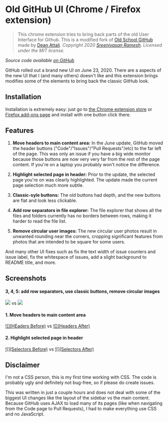 # Old GitHub UI (Chrome / Firefox extension)

> This chrome extension tries to bring back parts of the old User Interface for Github.
> This is a modified fork of [Old School GitHub](https://github.com/daattali/oldschool-github-extension) made by [Dean Attali](https://deanattali.com).
> *Copyright 2020 [Sreenivasan Ramesh](https://sramesh.me). Licensed under the MIT license.*

_Source code available [on GitHub](https://github.com/sreenivasanramesh/old-github-ui)_     

GitHub rolled out a brand new UI on June 23, 2020. There are a aspects of the new UI that I (and many others) doesn't like and this extension brings modifies some of the elements to bring back the classic GitHub look.


## Installation

Installation is extremely easy: just go to [the Chrome extension store](https://sramesh.me) or [Firefox add-ons page](https://sramesh.me) and install with one button click there.

## Features

1. **Move headers to main content area:** In the June update, GitHub moved the header buttons ("Code"/"Issues"/"Pull Requests"/etc) to the far left of the page. This was only an issue if you have a big wide monitor because those buttons are now very very far from the rest of the page content. If you're on a laptop you probably won't notice the difference.

2. **Highlight selected page in header:** Prior to the update, the selected page you're on was clearly highlighted. The update made the current page selection much more subtle.

3. **Classic-syle buttons:** The old buttons had depth, and the new buttons are flat and look less clickable. 

4. **Add row separators in file explorer:** The file explorer that shows all the files and folders currently has no borders between rows, making it harder to read the file list.

5. **Remove circular user images:** The new circular user photos result in unwanted rounding near the corners, cropping significant features from photos that are intended to be square for some users.

And many other UI fixes such as fix the text width of issue counters and issue label, fix the whitespace of issues, add a slight background to README title, and more.

## Screenshots

#### 3, 4, 5: add row separators, use classic buttons, remove circular images

[![](Before)](img/doc/screenshot-main-before.png)
vs
[![](After)](img/doc/screenshot-main-after.png)

#### 1. Move headers to main content area

[![](HEaders Before)](img/doc/screenshot-headers-before.png)
vs
[![](Headers After)](img/doc/screenshot-headers-after.png)

#### 2. Highlight selected page in header

[![](Selectors Before)](img/doc/screenshot-selected-before.png)
vs
[![](Selectors After)](img/doc/screenshot-selected-after.png)

## Disclaimer

I'm not a CSS person, this is my first time working with CSS. The code is probably ugly and definitely not bug-free, so if please do create issues.

This was written in just a couple hours and does not deal with some of the biggest UI changes like the layout of the sidebar vs the main content. Because GitHub uses AJAX to load many of its pages (like when navigating from the Code page to Pull Requests), I had to make everything use CSS and no JavaScript.

